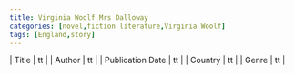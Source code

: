 ```yaml
---
title: Virginia Woolf Mrs Dalloway
categories: [novel,fiction literature,Virginia Woolf]
tags: [England,story]
---
```

        
| Title | tt |
| Author | tt  |
| Publication Date | tt   |
| Country | tt |
| Genre | tt  |
        